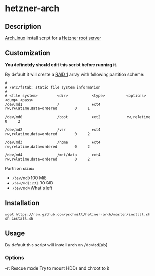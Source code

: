 # hetzner-arch


## Description

[ArchLinux](https://www.archlinux.org/) install script for a [Hetzner root server](http://www.hetzner.de/hosting/produktmatrix/rootserver)

## Customization

**You definetely should edit this script before running it.**

By default it will create a [RAID 1](http://en.wikipedia.org/wiki/Raid_1#RAID_1) array with following partition scheme:

```
# 
# /etc/fstab: static file system information
#
# <file system>         <dir>           <type>          <options>                      <dump> <pass>
/dev/md1                /               ext4            rw,relatime,data=ordered        0     1

/dev/md0                /boot           ext2            rw,relatime                     0     2

/dev/md2                /var            ext4            rw,relatime,data=ordered        0     2

/dev/md3                /home           ext4            rw,relatime,data=ordered        0     2

/dev/md4                /mnt/data       ext4            rw,relatime,data=ordered        0     2

```

Partition sizes:

* `/dev/md0`     100 MiB
* `/dev/md[123]` 30 GiB
* `/dev/md4`     What's left 

## Installation

```
wget https://raw.github.com/pschmitt/hetzner-arch/master/install.sh
sh install.sh
```

## Usage

By default this script will install arch on /dev/sd[ab]

### Options

-r: Rescue mode
    Try to mount HDDs and chroot to it

